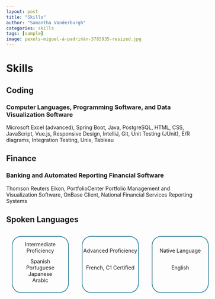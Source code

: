 ```yaml
---
layout: post
title: "Skills"
author: "Samantha Vanderburgh"
categories: skills
tags: [sample]
image: pexels-miguel-á-padriñán-3785935-resized.jpg
---
```


<html>
<h1> Skills </h1>

<h2>Coding</h2>
<h3>Computer Languages, Programming Software, and Data Visualization Software</h3>
<p>Microsoft Excel (advanced), Spring Boot, Java, PostgreSQL, HTML, CSS,
JavaScript, Vue.js, Responsive Design, IntelliJ, Git, Unit Testing (JUnit), E/R diagrams, Integration Testing, Unix, Tableau</p>

<h2>Finance</h2>
<h3>Banking and Automated Reporting Financial Software</h3>
Thomson Reuters Eikon, PortfolioCenter Portfolio Management and Visualization Software,
OnBase Client, National Financial Services Reporting Systems

<h2>Spoken Languages</h2>
<div class="grid-container">
      <div class="grid-left">
         <div class="level">Intermediate Proficiency</div>
         <div class="languages">
            Spanish <br>
            Portuguese <br>
            Japanese <br>
            Arabic
          </div>
      </div>
      <div class="grid-center">
         <div class="level">Advanced Proficiency</div>
         <div class="languages">French, C1 Certified</div>
     </div>
      <div class="grid-right">
         <div class="level">Native Language</div>
         <div class="languages">English</div>
     </div>
</div>
</html>

<style>
      .grid-container {
        display: grid;
        grid-template-areas: 'left center right';
        grid-template-columns: repeat(3, 1fr);
        grid-template-rows: 80px;
        grid-gap: 5px;
        width: 360px;
      }
      .grid-left,
      .grid-center,
      .grid-right {
            border-radius: 25px;
            border: 2px solid #54b3d6;
            display: grid;
            align-items: start;
            justify-content: center;
            border-style: ridge;
            width: 150px;
            block-size: 150px;
            margin: 15px;
      }
      .grid-left {
            grid-area: left;
      }
      .grid-center{
            grid-area: center;
      }
      .grid-right {
            grid-area: right;
      }
      .level {
              text-align: center;     
              margin: auto;
      }
      .languages {
              text-align: center; 
              margin-top: 0;
      }
</style>
